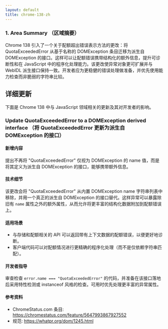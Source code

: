 ```yaml
---
layout: default
title: chrome-138-zh
---
```


### 1. Area Summary （区域摘要）

Chrome 138 引入了一个关于配额超出错误表示方法的更改：将 QuotaExceededError 从基于名称的 DOMException 条目迁移为派生自 DOMException 的接口。这样可以让配额错误携带结构化的额外信息，提升可诊断性和在 JavaScript 中的程序化处理能力。该更改使异常对象更可扩展并与 WebIDL 派生接口保持一致。开发者应为更稳健的错误处理做准备，并优先使用能力检查而非脆弱的字符串比较。

## 详细更新

下面是 Chrome 138 中与 JavaScript 领域相关的更新及其对开发者的影响。

### Update QuotaExceededError to a DOMException derived interface （将 QuotaExceededError 更新为派生自 DOMException 的接口）

#### 新增内容
提出不再将 "QuotaExceededError" 仅视为 DOMException 的 name 值，而是将其定义为派生自 DOMException 的接口，能够携带额外信息。

#### 技术细节
该更改会将 "QuotaExceededError" 从内置 DOMException name 字符串列表中移除，并用一个真正的派生自 DOMException 的接口替代。这样异常可以暴露除旧有 `name` 属性之外的额外属性，从而允许将更丰富的结构化数据附加到配额错误上。

#### 适用场景
- 与存储和配额相关的 API 可以返回带有上下文数据的配额错误，以便更好地诊断。  
- 客户端代码可以对配额情况进行更精确的程序化处理（而不是仅依赖字符串匹配）。

#### 开发者指导
审查检查 `error.name === "QuotaExceededError"` 的代码，并准备在该接口落地后采用特性检测或 instanceof 风格的检查。可用时优先处理更丰富的异常属性。

#### 参考资料
- ChromeStatus.com 条目: https://chromestatus.com/feature/5647993867927552  
- 规范: https://whatpr.org/dom/1245.html
